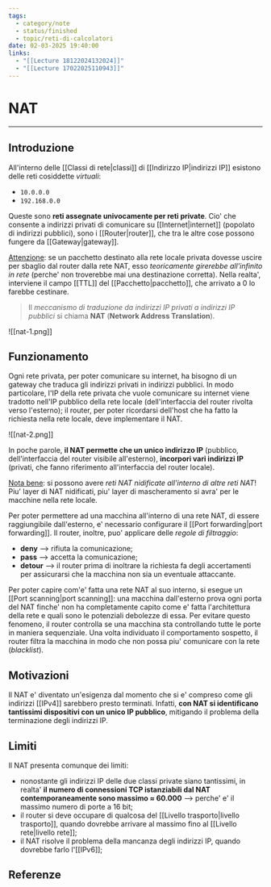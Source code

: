 ```yaml
---
tags:
  - category/note
  - status/finished
  - topic/reti-di-calcolatori
date: 02-03-2025 19:40:00
links:
  - "[[Lecture 18122024132024]]"
  - "[[Lecture 17022025110943]]"
---
```

# NAT
---
## Introduzione
All'interno delle [[Classi di rete|classi]] di [[Indirizzo IP|indirizzi IP]] esistono delle reti cosiddette _virtuali_:
- `10.0.0.0`
- `192.168.0.0`

Queste sono **reti assegnate univocamente per reti private**. Cio' che consente a indirizzi privati di comunicare su [[Internet|internet]] (popolato di indirizzi pubblici), sono i [[Router|router]], che tra le altre cose possono fungere da [[Gateway|gateway]].

<u>Attenzione</u>: se un pacchetto destinato alla rete locale privata dovesse uscire per sbaglio dal router dalla rete NAT, esso _teoricamente girerebbe all'infinito in rete_ (perche' non troverebbe mai una destinazione corretta). Nella realta', interviene il campo [[TTL]] del [[Pacchetto|pacchetto]], che arrivato a $0$ lo farebbe cestinare.

> Il _meccanismo di traduzione da indirizzi IP privati a indirizzi IP pubblici_ si chiama **NAT** (**Network Address Translation**).

![[nat-1.png]]

## Funzionamento
Ogni rete privata, per poter comunicare su internet, ha bisogno di un gateway che traduca gli indirizzi privati in indirizzi pubblici. In modo particolare, l'IP della rete privata che vuole comunicare su internet viene tradotto nell'IP pubblico della rete locale (dell'interfaccia del router rivolta verso l'esterno); il router, per poter ricordarsi dell'host che ha fatto la richiesta nella rete locale, deve implementare il NAT.

![[nat-2.png]]

In poche parole, **il NAT permette che un unico indirizzo IP** (pubblico, dell'interfaccia del router visibile all'esterno), **incorpori vari indirizzi IP** (privati, che fanno riferimento all'interfaccia del router locale).

<u>Nota bene</u>: si possono avere _reti NAT nidificate all'interno di altre reti NAT_! Piu' layer di NAT nidificati, piu' layer di mascheramento si avra' per le macchine nella rete locale.

Per poter permettere ad una macchina all'interno di una rete NAT, di essere raggiungibile dall'esterno, e' necessario configurare il [[Port forwarding|port forwarding]]. Il router, inoltre, puo' applicare delle _regole di filtraggio_:
- **deny** --> rifiuta la comunicazione;
- **pass** --> accetta la comunicazione;
- **detour** --> il router prima di inoltrare la richiesta fa degli accertamenti per assicurarsi che la macchina non sia un eventuale attaccante.

Per poter capire com'e' fatta una rete NAT al suo interno, si esegue un [[Port scanning|port scanning]]: una macchina dall'esterno prova ogni porta del NAT finche' non ha completamente capito come e' fatta l'architettura della rete e quali sono le potenziali debolezze di essa. Per evitare questo fenomeno, il router controlla se una macchina sta controllando tutte le porte in maniera sequenziale. Una volta individuato il comportamento sospetto, il router filtra la macchina in modo che non possa piu' comunicare con la rete (_blacklist_).

## Motivazioni
Il NAT e' diventato un'esigenza dal momento che si e' compreso come gli indirizzi [[IPv4]] sarebbero presto terminati. Infatti, **con NAT si identificano tantissimi dispositivi con un unico IP pubblico**, mitigando il problema della terminazione degli indirizzi IP.

## Limiti
Il NAT presenta comunque dei limiti:
- nonostante gli indirizzi IP delle due classi private siano tantissimi, in realta' **il numero di connessioni TCP istanziabili dal NAT contemporaneamente sono massimo $\approx$ 60.000** --> perche' e' il massimo numero di porte a 16 bit;
- il router si deve occupare di qualcosa del [[Livello trasporto|livello trasporto]], quando dovrebbe arrivare al massimo fino al [[Livello rete|livello rete]];
- il NAT risolve il problema della mancanza degli indirizzi IP, quando dovrebbe farlo l'[[IPv6]];

## Referenze